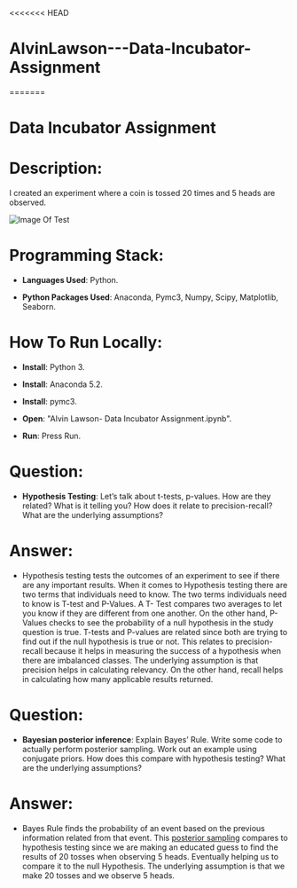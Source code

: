 <<<<<<< HEAD
# AlvinLawson---Data-Incubator-Assignment
=======
# Data Incubator Assignment

# Description:

I created an experiment where a coin is tossed 20 times and 5 heads are observed. 

![Image Of Test](https://raw.githubusercontent.com/al11588/AlvinLawson---Data-Incubator-Assignment/alvinbranch/B04958_02_01.png?token=AFM1uC0Vor0z1m4bCGfS7_Q9c5sjClDkks5bJpJRwA%3D%3D)

# Programming Stack: 
*	**Languages Used**: Python.

*	**Python Packages Used**: Anaconda, Pymc3, Numpy, Scipy, Matplotlib, Seaborn.

# How To Run Locally:

*	**Install**: Python 3.

*	**Install**: Anaconda 5.2.

*	**Install**: pymc3.

*	**Open**: "Alvin Lawson- Data Incubator Assignment.ipynb".

*	**Run**: Press Run.

# Question:

* **Hypothesis Testing**: Let’s talk about t-tests, p-values. How are they
related? What is it telling you? How does it relate to precision-recall?
What are the underlying assumptions?

# Answer:

* Hypothesis testing tests the outcomes of an experiment to see if there are any important results. When it comes to Hypothesis testing there are two terms that individuals need to know. The two terms individuals need to know is T-test and P-Values. A T- Test compares two averages to let you know if they are different from one another. On the other hand, P-Values checks to see the probability of a null hypothesis in the study question is true. T-tests and P-values are related since both are trying to find out if the null hypothesis is true or not. This relates to precision-recall because it helps in measuring the success of a hypothesis when there are imbalanced classes. The underlying assumption is that precision helps in calculating relevancy. On the other hand, recall helps in calculating how many applicable results returned. 

# Question:

* **Bayesian posterior inference**: Explain Bayes’ Rule. Write some code to
actually perform posterior sampling. Work out an example using conjugate
priors. How does this compare with hypothesis testing? What are the
underlying assumptions?

# Answer:

* Bayes Rule finds the probability of an event based on the previous information related from that event. This [posterior sampling] compares to hypothesis testing since we are making an educated guess to find the results of 20 tosses when observing 5 heads. Eventually helping us to compare it to the null Hypothesis. The underlying assumption is that we make 20 tosses and we observe 5 heads.

[posterior sampling]:https://github.com/al11588/AlvinLawson---Data-Incubator-Assignment
